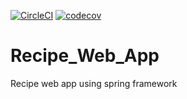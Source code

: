 [![CircleCI](https://circleci.com/gh/henriSedjame/Recipe_Web_App.svg?style=svg)](https://circleci.com/gh/henriSedjame/Recipe_Web_App)
[![codecov](https://codecov.io/gh/henriSedjame/Recipe_Web_App/branch/develop/graph/badge.svg)](https://codecov.io/gh/henriSedjame/Recipe_Web_App)
# Recipe_Web_App
Recipe web app using spring framework
